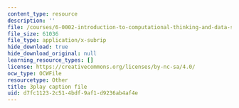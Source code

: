 ```yaml
---
content_type: resource
description: ''
file: /courses/6-0002-introduction-to-computational-thinking-and-data-science-fall-2016/d7fc11232c514bdf9af1d9236ab4af4e_6wUD_gp5WeE.srt
file_size: 61036
file_type: application/x-subrip
hide_download: true
hide_download_original: null
learning_resource_types: []
license: https://creativecommons.org/licenses/by-nc-sa/4.0/
ocw_type: OCWFile
resourcetype: Other
title: 3play caption file
uid: d7fc1123-2c51-4bdf-9af1-d9236ab4af4e
---
```

